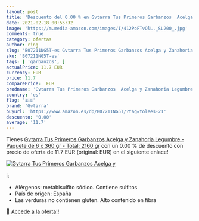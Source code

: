 ```yaml
---
layout: post
title: 'Descuento del 0.00 % en Gvtarra Tus Primeros Garbanzos  Acelga y'
date: 2021-02-18 00:55:32
image: 'https://m.media-amazon.com/images/I/412PoFTvOlL._SL200_.jpg'
comments: true
category: ofertas
author: ring
slug: 'B07211NG5T-es Gvtarra Tus Primeros Garbanzos Acelga y Zanahoria Legumbre...'
sku: 'B07211NG5T-es'
tags: [ 'garbanzos', ]
actualPrice: 11.7 EUR
currency: EUR
price: 11.7
comparePrice:  EUR
prodname: 'Gvtarra Tus Primeros Garbanzos  Acelga y Zanahoria Legumbre - Paquete de 6 x 360 gr - Total: 2160 gr'
country: 'es'
flag: '🇪🇸'
brand: 'Gvtarra'
buyurl: 'https://www.amazon.es/dp/B07211NG5T/?tag=tolees-21'
descuento: '0.00'
average: '11.7'
---
```


Tienes [Gvtarra Tus Primeros Garbanzos  Acelga y Zanahoria Legumbre - Paquete de 6 x 360 gr - Total: 2160 gr](https://www.amazon.es/dp/B07211NG5T/?tag=tolees-21) con un 0.00 % de descuento con precio de oferta de 11.7 EUR (original:  EUR) en el siguiente enlace!

[![Gvtarra Tus Primeros Garbanzos  Acelga y](https://m.media-amazon.com/images/I/412PoFTvOlL._SL200_.jpg)](https://www.amazon.es/dp/B07211NG5T/?tag=tolees-21)

ℹ️:

- Alérgenos: metabisulfito sódico. Contiene sulfitos
- País de origen: España
- Las verduras no contienen gluten. Alto contenido en fibra

[🛒 Accede a la oferta!!](https://www.amazon.es/dp/B07211NG5T/?tag=tolees-21)
